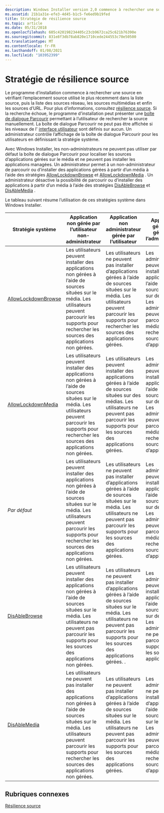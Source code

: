 ```yaml
---
description: Windows Installer version 2,0 commence à rechercher une source en vérifiant l’emplacement source utilisé le plus récemment dans la liste source, puis la liste des sources réseau, les sources multimédias et enfin les sources d’URL.
ms.assetid: 21b1a31e-efe3-4d45-b1c5-fe6ed9b19fed
title: Stratégie de résilience source
ms.topic: article
ms.date: 05/31/2018
ms.openlocfilehash: 605c420198234405c23cb9672ca25c621b76390e
ms.sourcegitcommit: 831e8f3db78ab820e1710cede244553c70e50500
ms.translationtype: MT
ms.contentlocale: fr-FR
ms.lasthandoff: 01/08/2021
ms.locfileid: "103952399"
---
```

# <a name="source-resiliency-policy"></a>Stratégie de résilience source

Le programme d’installation commence à rechercher une source en vérifiant l’emplacement source utilisé le plus récemment dans la liste source, puis la liste des sources réseau, les sources multimédias et enfin les sources d’URL. Pour plus d’informations, consultez [résilience source](source-resiliency.md). Si la recherche échoue, le programme d’installation peut présenter une [boîte de dialogue Parcourir](browse-dialog.md) permettant à l’utilisateur de rechercher la source manuellement. La boîte de dialogue Parcourir ne peut pas être affichée si les niveaux de l' [interface utilisateur](user-interface-levels.md) sont définis sur aucun. Un administrateur contrôle l’affichage de la boîte de dialogue Parcourir pour les utilisateurs en définissant la stratégie système.

Avec Windows Installer, les non-administrateurs ne peuvent pas utiliser par défaut la boîte de dialogue Parcourir pour localiser les sources d’applications gérées sur le média et ne peuvent pas installer les applications managées. Un administrateur permet à un non-administrateur de parcourir ou d’installer des applications gérées à partir d’un média à l’aide des stratégies [AllowLockdownBrowse](allowlockdownbrowse.md) et [AllowLockdownMedia](allowlockdownmedia.md) . Un administrateur désactive la possibilité de parcourir ou d’installer des applications à partir d’un média à l’aide des stratégies [DisAbleBrowse](disablebrowse.md) et [DisAbleMedia](disablemedia.md) .

Le tableau suivant résume l’utilisation de ces stratégies système dans Windows Installer.



| Stratégie système                                  | Application non gérée par l’utilisateur non-administrateur                                                                                                             | Application non administrateur gérée par l’utilisateur                                                                                                                 | Application gérée non gérée par l’administrateur                                                                                               |
|------------------------------------------------|----------------------------------------------------------------------------------------------------------------------------------------------------------|-----------------------------------------------------------------------------------------------------------------------------------------------------------|--------------------------------------------------------------------------------------------------------------------------------------------------------|
| [AllowLockdownBrowse](allowlockdownbrowse.md) | Les utilisateurs peuvent installer des applications non gérées à l’aide de sources situées sur le média. Les utilisateurs peuvent parcourir les supports pour rechercher les sources des applications non gérées.<br/>    | Les utilisateurs ne peuvent pas installer d’applications gérées à l’aide de sources situées sur le média. Les utilisateurs peuvent parcourir les supports pour rechercher les sources des applications gérées.<br/>      | Les administrateurs peuvent installer des applications à l’aide de sources situées sur des médias. Les administrateurs peuvent parcourir les médias pour rechercher les sources d’applications.<br/>    |
| [AllowLockdownMedia](allowlockdownmedia.md)   | Les utilisateurs peuvent installer des applications non gérées à l’aide de sources situées sur le média. Les utilisateurs peuvent parcourir les supports pour rechercher les sources des applications non gérées.<br/>    | Les utilisateurs peuvent installer des applications gérées à l’aide de sources situées sur des médias. Les utilisateurs ne peuvent pas parcourir les supports pour les sources des applications gérées.<br/>      | Les administrateurs peuvent installer des applications à l’aide de sources situées sur des médias. Les administrateurs peuvent parcourir les médias pour rechercher les sources d’applications.<br/>    |
| *Par défaut*                                      | Les utilisateurs peuvent installer des applications non gérées à l’aide de sources situées sur le média. Les utilisateurs peuvent parcourir les supports pour rechercher les sources des applications non gérées.<br/>    | Les utilisateurs ne peuvent pas installer d’applications gérées à l’aide de sources situées sur le média. Les utilisateurs ne peuvent pas parcourir les supports pour les sources des applications gérées.<br/>   | Les administrateurs peuvent installer des applications à l’aide de sources situées sur des médias. Les administrateurs peuvent parcourir les médias pour rechercher les sources d’applications.<br/>    |
| [DisAbleBrowse](disablebrowse.md)             | Les utilisateurs peuvent installer des applications non gérées à l’aide de sources situées sur le média. Les utilisateurs ne peuvent pas parcourir les supports pour les sources des applications non gérées.<br/> | Les utilisateurs ne peuvent pas installer d’applications gérées à l’aide de sources situées sur le média. Les utilisateurs ne peuvent pas parcourir les supports pour les sources des applications gérées. .<br/> | Les administrateurs peuvent installer des applications à l’aide de sources situées sur des médias. Les administrateurs ne peuvent pas parcourir les supports pour les sources des applications.<br/> |
| [DisAbleMedia](disablemedia.md)               | Les utilisateurs ne peuvent pas installer des applications non gérées à l’aide de sources situées sur le média. Les utilisateurs peuvent parcourir les supports pour rechercher les sources des applications non gérées.<br/> | Les utilisateurs ne peuvent pas installer d’applications gérées à l’aide de sources situées sur le média. Les utilisateurs ne peuvent pas parcourir les supports pour les sources des applications gérées.<br/>   | Les administrateurs ne peuvent pas installer d’applications à l’aide de sources situées sur le média. Les administrateurs peuvent parcourir les médias pour rechercher les sources d’applications.<br/> |



 

## <a name="related-topics"></a>Rubriques connexes

<dl> <dt>

[Résilience source](source-resiliency.md)
</dt> </dl>

 

 




